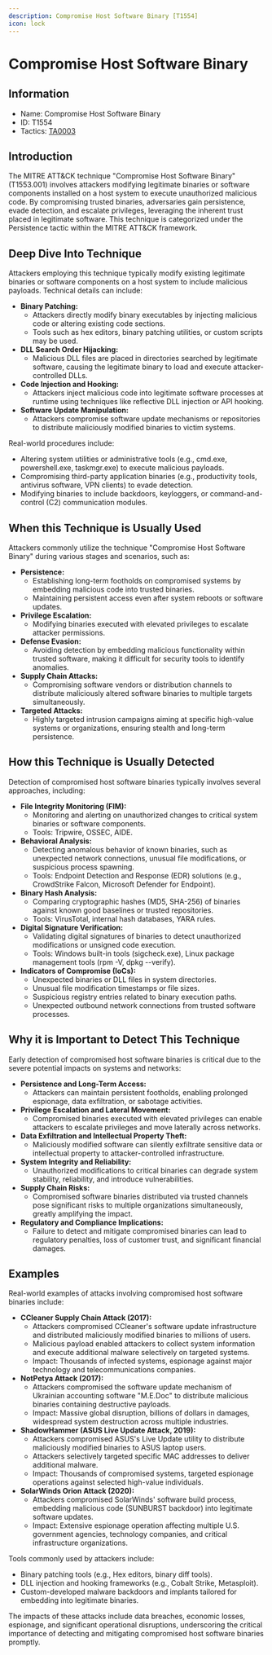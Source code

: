```yaml
---
description: Compromise Host Software Binary [T1554]
icon: lock
---
```


# Compromise Host Software Binary

## Information

* Name: Compromise Host Software Binary
* ID: T1554
* Tactics: [TA0003](./)

## Introduction

The MITRE ATT\&CK technique "Compromise Host Software Binary" (T1553.001) involves attackers modifying legitimate binaries or software components installed on a host system to execute unauthorized malicious code. By compromising trusted binaries, adversaries gain persistence, evade detection, and escalate privileges, leveraging the inherent trust placed in legitimate software. This technique is categorized under the Persistence tactic within the MITRE ATT\&CK framework.

## Deep Dive Into Technique

Attackers employing this technique typically modify existing legitimate binaries or software components on a host system to include malicious payloads. Technical details can include:

* **Binary Patching:**
  * Attackers directly modify binary executables by injecting malicious code or altering existing code sections.
  * Tools such as hex editors, binary patching utilities, or custom scripts may be used.
* **DLL Search Order Hijacking:**
  * Malicious DLL files are placed in directories searched by legitimate software, causing the legitimate binary to load and execute attacker-controlled DLLs.
* **Code Injection and Hooking:**
  * Attackers inject malicious code into legitimate software processes at runtime using techniques like reflective DLL injection or API hooking.
* **Software Update Manipulation:**
  * Attackers compromise software update mechanisms or repositories to distribute maliciously modified binaries to victim systems.

Real-world procedures include:

* Altering system utilities or administrative tools (e.g., cmd.exe, powershell.exe, taskmgr.exe) to execute malicious payloads.
* Compromising third-party application binaries (e.g., productivity tools, antivirus software, VPN clients) to evade detection.
* Modifying binaries to include backdoors, keyloggers, or command-and-control (C2) communication modules.

## When this Technique is Usually Used

Attackers commonly utilize the technique "Compromise Host Software Binary" during various stages and scenarios, such as:

* **Persistence:**
  * Establishing long-term footholds on compromised systems by embedding malicious code into trusted binaries.
  * Maintaining persistent access even after system reboots or software updates.
* **Privilege Escalation:**
  * Modifying binaries executed with elevated privileges to escalate attacker permissions.
* **Defense Evasion:**
  * Avoiding detection by embedding malicious functionality within trusted software, making it difficult for security tools to identify anomalies.
* **Supply Chain Attacks:**
  * Compromising software vendors or distribution channels to distribute maliciously altered software binaries to multiple targets simultaneously.
* **Targeted Attacks:**
  * Highly targeted intrusion campaigns aiming at specific high-value systems or organizations, ensuring stealth and long-term persistence.

## How this Technique is Usually Detected

Detection of compromised host software binaries typically involves several approaches, including:

* **File Integrity Monitoring (FIM):**
  * Monitoring and alerting on unauthorized changes to critical system binaries or software components.
  * Tools: Tripwire, OSSEC, AIDE.
* **Behavioral Analysis:**
  * Detecting anomalous behavior of known binaries, such as unexpected network connections, unusual file modifications, or suspicious process spawning.
  * Tools: Endpoint Detection and Response (EDR) solutions (e.g., CrowdStrike Falcon, Microsoft Defender for Endpoint).
* **Binary Hash Analysis:**
  * Comparing cryptographic hashes (MD5, SHA-256) of binaries against known good baselines or trusted repositories.
  * Tools: VirusTotal, internal hash databases, YARA rules.
* **Digital Signature Verification:**
  * Validating digital signatures of binaries to detect unauthorized modifications or unsigned code execution.
  * Tools: Windows built-in tools (sigcheck.exe), Linux package management tools (rpm -V, dpkg --verify).
* **Indicators of Compromise (IoCs):**
  * Unexpected binaries or DLL files in system directories.
  * Unusual file modification timestamps or file sizes.
  * Suspicious registry entries related to binary execution paths.
  * Unexpected outbound network connections from trusted software processes.

## Why it is Important to Detect This Technique

Early detection of compromised host software binaries is critical due to the severe potential impacts on systems and networks:

* **Persistence and Long-Term Access:**
  * Attackers can maintain persistent footholds, enabling prolonged espionage, data exfiltration, or sabotage activities.
* **Privilege Escalation and Lateral Movement:**
  * Compromised binaries executed with elevated privileges can enable attackers to escalate privileges and move laterally across networks.
* **Data Exfiltration and Intellectual Property Theft:**
  * Maliciously modified software can silently exfiltrate sensitive data or intellectual property to attacker-controlled infrastructure.
* **System Integrity and Reliability:**
  * Unauthorized modifications to critical binaries can degrade system stability, reliability, and introduce vulnerabilities.
* **Supply Chain Risks:**
  * Compromised software binaries distributed via trusted channels pose significant risks to multiple organizations simultaneously, greatly amplifying the impact.
* **Regulatory and Compliance Implications:**
  * Failure to detect and mitigate compromised binaries can lead to regulatory penalties, loss of customer trust, and significant financial damages.

## Examples

Real-world examples of attacks involving compromised host software binaries include:

* **CCleaner Supply Chain Attack (2017):**
  * Attackers compromised CCleaner's software update infrastructure and distributed maliciously modified binaries to millions of users.
  * Malicious payload enabled attackers to collect system information and execute additional malware selectively on targeted systems.
  * Impact: Thousands of infected systems, espionage against major technology and telecommunications companies.
* **NotPetya Attack (2017):**
  * Attackers compromised the software update mechanism of Ukrainian accounting software "M.E.Doc" to distribute malicious binaries containing destructive payloads.
  * Impact: Massive global disruption, billions of dollars in damages, widespread system destruction across multiple industries.
* **ShadowHammer (ASUS Live Update Attack, 2019):**
  * Attackers compromised ASUS's Live Update utility to distribute maliciously modified binaries to ASUS laptop users.
  * Attackers selectively targeted specific MAC addresses to deliver additional malware.
  * Impact: Thousands of compromised systems, targeted espionage operations against selected high-value individuals.
* **SolarWinds Orion Attack (2020):**
  * Attackers compromised SolarWinds' software build process, embedding malicious code (SUNBURST backdoor) into legitimate software updates.
  * Impact: Extensive espionage operation affecting multiple U.S. government agencies, technology companies, and critical infrastructure organizations.

Tools commonly used by attackers include:

* Binary patching tools (e.g., Hex editors, binary diff tools).
* DLL injection and hooking frameworks (e.g., Cobalt Strike, Metasploit).
* Custom-developed malware backdoors and implants tailored for embedding into legitimate binaries.

The impacts of these attacks include data breaches, economic losses, espionage, and significant operational disruptions, underscoring the critical importance of detecting and mitigating compromised host software binaries promptly.

